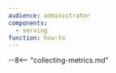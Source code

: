 ```yaml
---
audience: administrator
components:
  - serving
function: how-to
---
```


--8<-- "collecting-metrics.md"
